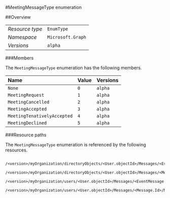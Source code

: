 #MeetingMessageType enumeration

 



##Overview

|  |  | 
| :-- | :-- | 
| _Resource type_ | `EnumType` | 
| _Namespace_ | `Microsoft.Graph` | 
| _Versions_ | `alpha` | 


###Members

The `MeetingMessageType` enumeration has the following members. 

| Name | Value | Versions | 
| :-- | :-- | :-- | 
| `None` | `0` | `alpha` | 
| `MeetingRequest` | `1` | `alpha` | 
| `MeetingCancelled` | `2` | `alpha` | 
| `MeetingAccepted` | `3` | `alpha` | 
| `MeetingTenativelyAccepted` | `4` | `alpha` | 
| `MeetingDeclined` | `5` | `alpha` | 


###Resource paths

The `MeetingMessageType` enumeration is referenced by the following resources. 

```
	/<version>/myOrganization/directoryObjects/<User.objectId>/Messages/<EventMessage.Id>/MeetingMessageType
	/<version>/myOrganization/directoryObjects/<User.objectId>/Messages/<Message.Id>/MeetingMessageType
	/<version>/myOrganization/users/<User.objectId>/Messages/<EventMessage.Id>/MeetingMessageType
	/<version>/myOrganization/users/<User.objectId>/Messages/<Message.Id>/MeetingMessageType
```





